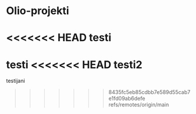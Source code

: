 # Olio-projekti
<<<<<<< HEAD
testi
=======
testi
<<<<<<< HEAD
testi2 
=======
testijani
>>>>>>> 8435fc5eb85cdbb7e589d55cab7e1fd09ab6defe
>>>>>>> refs/remotes/origin/main
